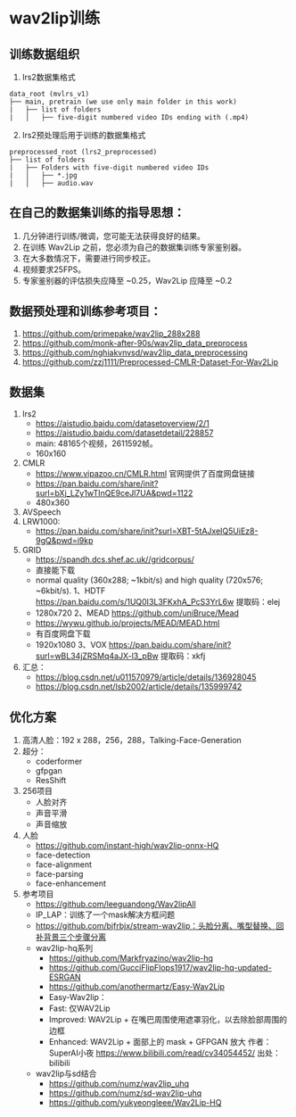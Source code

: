 # wav2lip训练

## 训练数据组织
1. lrs2数据集格式
```
data_root (mvlrs_v1)
├── main, pretrain (we use only main folder in this work)
|	├── list of folders
|	│   ├── five-digit numbered video IDs ending with (.mp4)
```
2. lrs2预处理后用于训练的数据集格式
```
preprocessed_root (lrs2_preprocessed)
├── list of folders
|	├── Folders with five-digit numbered video IDs
|	│   ├── *.jpg
|	│   ├── audio.wav
```

## 在自己的数据集训练的指导思想：
1. 几分钟进行训练/微调，您可能无法获得良好的结果。
2. 在训练 Wav2Lip 之前，您必须为自己的数据集训练专家鉴别器。
3. 在大多数情况下，需要进行同步校正。
4. 视频要求25FPS。
5. 专家鉴别器的评估损失应降至 ~0.25，Wav2Lip 应降至 ~0.2

## 数据预处理和训练参考项目：
1. https://github.com/primepake/wav2lip_288x288
2. https://github.com/monk-after-90s/wav2lip_data_preprocess
3. https://github.com/nghiakvnvsd/wav2lip_data_preprocessing
4. https://github.com/zzj1111/Preprocessed-CMLR-Dataset-For-Wav2Lip

## 数据集
1. lrs2
   - https://aistudio.baidu.com/datasetoverview/2/1
   - https://aistudio.baidu.com/datasetdetail/228857
   - main: 48165个视频，2611592帧。
   - 160x160
2. CMLR
   - https://www.vipazoo.cn/CMLR.html 官网提供了百度网盘链接
   - https://pan.baidu.com/share/init?surl=bXj_LZy1wTInQE9ceJl7UA&pwd=1122
   - 480x360
3. AVSpeech
4. LRW1000:
   - https://pan.baidu.com/share/init?surl=XBT-5tAJxeIQ5UiEz8-9gQ&pwd=i9kp
5. GRID
    - https://spandh.dcs.shef.ac.uk//gridcorpus/
    - 直接能下载 
    - normal quality (360x288; ~1kbit/s) and high quality (720x576; ~6kbit/s).
1、HDTF https://pan.baidu.com/s/1UQ0I3L3FKxhA_PcS3YrL6w  提取码：elej
   - 1280x720
2、MEAD https://github.com/uniBruce/Mead
   - https://wywu.github.io/projects/MEAD/MEAD.html
   - 有百度网盘下载
   - 1920x1080
3、VOX https://pan.baidu.com/share/init?surl=wBL34jZRSMq4aJX-l3_pBw   提取码：xkfj
5. 汇总：
   - https://blog.csdn.net/u011570979/article/details/136928045
   - https://blog.csdn.net/lsb2002/article/details/135999742
   
## 优化方案
1. 高清人脸：192 x 288，256，288，Talking-Face-Generation
2. 超分：
   - coderformer
   - gfpgan
   - ResShift
3. 256项目
   - 人脸对齐
   - 声音平滑
   - 声音缩放
4. 人脸
   - https://github.com/instant-high/wav2lip-onnx-HQ
   - face-detection
   - face-alignment
   - face-parsing
   - face-enhancement
4. 参考项目
   - https://github.com/leeguandong/Wav2lipAll
   - IP_LAP：训练了一个mask解决方框问题
   - https://github.com/bjfrbjx/stream-wav2lip：头脸分离、嘴型替换、回补背景三个步骤分离
   - wav2lip-hq系列
     - https://github.com/Markfryazino/wav2lip-hq
     - https://github.com/GucciFlipFlops1917/wav2lip-hq-updated-ESRGAN
     - https://github.com/anothermartz/Easy-Wav2Lip
     - Easy-Wav2lip：
	  - Fast: 仅WAV2Lip
	  - Improved: WAV2Lip + 在嘴巴周围使用遮罩羽化，以去除脸部周围的边框
	  - Enhanced: WAV2Lip + 面部上的 mask + GFPGAN 放大 作者：SuperAI小夜 https://www.bilibili.com/read/cv34054452/ 出处：bilibili
   - wav2lip与sd结合
     - https://github.com/numz/wav2lip_uhq
     - https://github.com/numz/sd-wav2lip-uhq
     - https://github.com/yukyeongleee/Wav2Lip-HQ
    
